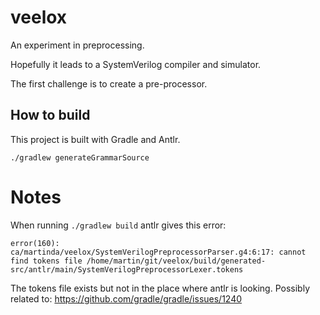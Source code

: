 # veelox

An experiment in preprocessing.

Hopefully it leads to a SystemVerilog compiler and simulator.

The first challenge is to create a pre-processor.

## How to build

This project is built with Gradle and Antlr.

```
./gradlew generateGrammarSource
```

# Notes

When running `./gradlew build` antlr gives this error:

```
error(160): ca/martinda/veelox/SystemVerilogPreprocessorParser.g4:6:17: cannot find tokens file /home/martin/git/veelox/build/generated-src/antlr/main/SystemVerilogPreprocessorLexer.tokens
```

The tokens file exists but not in the place where antlr is looking.
Possibly related to:
https://github.com/gradle/gradle/issues/1240



